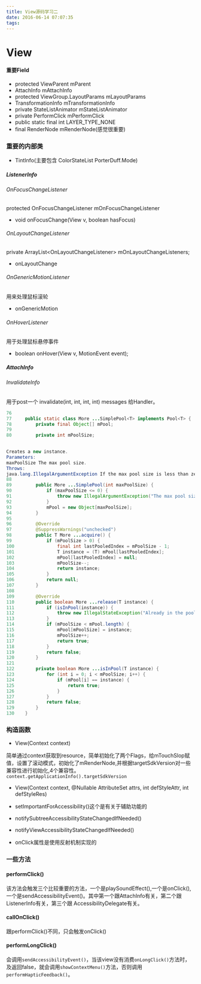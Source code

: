 ```yaml
---
title: View源码学习二
date: 2016-06-14 07:07:35
tags:
---
```


# View

#### 重要Field

- protected ViewParent mParent
- AttachInfo mAttachInfo
- protected ViewGroup.LayoutParams mLayoutParams
- TransformationInfo mTransformationInfo
- private StateListAnimator mStateListAnimator
- private PerformClick mPerformClick
- public static final int LAYER_TYPE_NONE
- final RenderNode mRenderNode(感觉很重要)


### 重要的内部类

- TintInfo(主要包含 ColorStateList PorterDuff.Mode)

##### ListenerInfo
###### OnFocusChangeListener
protected OnFocusChangeListener mOnFocusChangeListener

- void onFocusChange(View v, boolean hasFocus)

###### OnLayoutChangeListener
private ArrayList&lt;OnLayoutChangeListener&gt; mOnLayoutChangeListeners;

- onLayoutChange

###### OnGenericMotionListener
用来处理鼠标滚轮

- onGenericMotion

###### OnHoverListener
用于处理鼠标悬停事件

- boolean onHover(View v, MotionEvent event);

##### AttachInfo
###### InvalidateInfo
用于post一个 invalidate(int, int, int, int) messages 给Handler。

```java 
76 
77     public static class More ...SimplePool<T> implements Pool<T> {
78         private final Object[] mPool;
79 
80         private int mPoolSize;

        
Creates a new instance.
Parameters:
maxPoolSize The max pool size.
Throws:
java.lang.IllegalArgumentException If the max pool size is less than zero.
88 
89         public More ...SimplePool(int maxPoolSize) {
90             if (maxPoolSize <= 0) {
91                 throw new IllegalArgumentException("The max pool size must be > 0");
92             }
93             mPool = new Object[maxPoolSize];
94         }
95 
96         @Override
97         @SuppressWarnings("unchecked")
98         public T More ...acquire() {
99             if (mPoolSize > 0) {
100                final int lastPooledIndex = mPoolSize - 1;
101                T instance = (T) mPool[lastPooledIndex];
102                mPool[lastPooledIndex] = null;
103                mPoolSize--;
104                return instance;
105            }
106            return null;
107        }
108
109        @Override
110        public boolean More ...release(T instance) {
111            if (isInPool(instance)) {
112                throw new IllegalStateException("Already in the pool!");
113            }
114            if (mPoolSize < mPool.length) {
115                mPool[mPoolSize] = instance;
116                mPoolSize++;
117                return true;
118            }
119            return false;
120        }
121
122        private boolean More ...isInPool(T instance) {
123            for (int i = 0; i < mPoolSize; i++) {
124                if (mPool[i] == instance) {
125                    return true;
126                }
127            }
128            return false;
129        }
130    }
```

### 构造函数

- View(Context context)

简单通过context获取到resource，简单初始化了两个Flags，给mTouchSlop赋值，设置了滚动模式，初始化了mRenderNode,并根据targetSdkVersion对一些兼容性进行初始化,4个兼容性。
`context.getApplicationInfo().targetSdkVersion`

- View(Context context, @Nullable AttributeSet attrs, int defStyleAttr, int defStyleRes)

- setImportantForAccessibility()这个是有关于辅助功能的
- notifySubtreeAccessibilityStateChangedIfNeeded()
- notifyViewAccessibilityStateChangedIfNeeded()
- onClick属性是使用反射机制实现的

### 一些方法
#### performClick()
该方法会触发三个比较重要的方法，一个是playSoundEffect(),一个是onClick(),一个是sendAccessibilityEvent()。其中第一个跟AttachInfo有关，第二个跟ListenerInfo有关，第三个跟
AccessibilityDelegate有关。
#### callOnClick()
跟performClick()不同，只会触发onClick()
#### performLongClick()
会调用`sendAccessibilityEvent()`，当该view没有消费`onLongClick()`方法时，及返回false，就会调用`showContextMenu()`方法，否则调用`performHapticFeedback()`。





